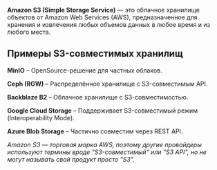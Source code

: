 **Amazon S3 (Simple Storage Service)** — это облачное хранилище объектов от Amazon Web Services (AWS), предназначенное для хранения и извлечения любых объемов данных в любое время и из любого места.

## Примеры S3-совместимых хранилищ

**MinIO** – OpenSource-решение для частных облаков.

**Ceph (RGW)** – Распределённое хранилище с S3-совместимым API.

**Backblaze B2** – Облачное хранилище с S3-совместимостью.

**Google Cloud Storage** – Поддерживает S3-совместимый режим (Interoperability Mode).

**Azure Blob Storage** – Частично совместим через REST API.

*Amazon S3 — торговая марка AWS, поэтому другие провайдеры используют термины вроде "S3-совместимый" или "S3 API", но не могут называть свой продукт просто "S3".*
